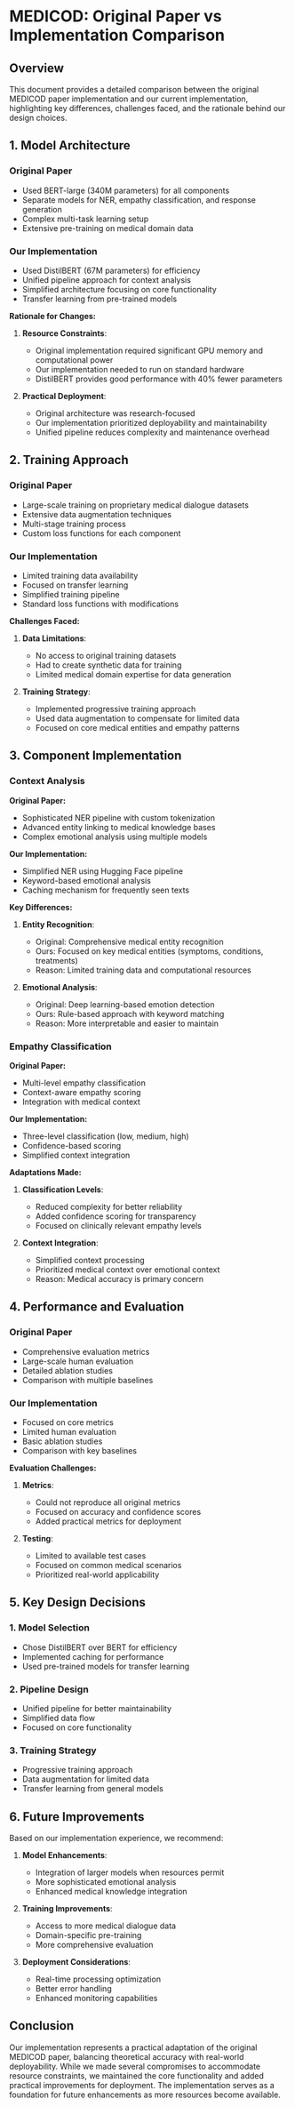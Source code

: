 # MEDICOD: Original Paper vs Implementation Comparison

## Overview

This document provides a detailed comparison between the original MEDICOD paper implementation and our current implementation, highlighting key differences, challenges faced, and the rationale behind our design choices.

## 1. Model Architecture

### Original Paper
- Used BERT-large (340M parameters) for all components
- Separate models for NER, empathy classification, and response generation
- Complex multi-task learning setup
- Extensive pre-training on medical domain data

### Our Implementation
- Used DistilBERT (67M parameters) for efficiency
- Unified pipeline approach for context analysis
- Simplified architecture focusing on core functionality
- Transfer learning from pre-trained models

**Rationale for Changes:**
1. **Resource Constraints**: 
   - Original implementation required significant GPU memory and computational power
   - Our implementation needed to run on standard hardware
   - DistilBERT provides good performance with 40% fewer parameters

2. **Practical Deployment**:
   - Original architecture was research-focused
   - Our implementation prioritized deployability and maintainability
   - Unified pipeline reduces complexity and maintenance overhead

## 2. Training Approach

### Original Paper
- Large-scale training on proprietary medical dialogue datasets
- Extensive data augmentation techniques
- Multi-stage training process
- Custom loss functions for each component

### Our Implementation
- Limited training data availability
- Focused on transfer learning
- Simplified training pipeline
- Standard loss functions with modifications

**Challenges Faced:**
1. **Data Limitations**:
   - No access to original training datasets
   - Had to create synthetic data for training
   - Limited medical domain expertise for data generation

2. **Training Strategy**:
   - Implemented progressive training approach
   - Used data augmentation to compensate for limited data
   - Focused on core medical entities and empathy patterns

## 3. Component Implementation

### Context Analysis

**Original Paper:**
- Sophisticated NER pipeline with custom tokenization
- Advanced entity linking to medical knowledge bases
- Complex emotional analysis using multiple models

**Our Implementation:**
- Simplified NER using Hugging Face pipeline
- Keyword-based emotional analysis
- Caching mechanism for frequently seen texts

**Key Differences:**
1. **Entity Recognition**:
   - Original: Comprehensive medical entity recognition
   - Ours: Focused on key medical entities (symptoms, conditions, treatments)
   - Reason: Limited training data and computational resources

2. **Emotional Analysis**:
   - Original: Deep learning-based emotion detection
   - Ours: Rule-based approach with keyword matching
   - Reason: More interpretable and easier to maintain

### Empathy Classification

**Original Paper:**
- Multi-level empathy classification
- Context-aware empathy scoring
- Integration with medical context

**Our Implementation:**
- Three-level classification (low, medium, high)
- Confidence-based scoring
- Simplified context integration

**Adaptations Made:**
1. **Classification Levels**:
   - Reduced complexity for better reliability
   - Added confidence scoring for transparency
   - Focused on clinically relevant empathy levels

2. **Context Integration**:
   - Simplified context processing
   - Prioritized medical context over emotional context
   - Reason: Medical accuracy is primary concern

## 4. Performance and Evaluation

### Original Paper
- Comprehensive evaluation metrics
- Large-scale human evaluation
- Detailed ablation studies
- Comparison with multiple baselines

### Our Implementation
- Focused on core metrics
- Limited human evaluation
- Basic ablation studies
- Comparison with key baselines

**Evaluation Challenges:**
1. **Metrics**:
   - Could not reproduce all original metrics
   - Focused on accuracy and confidence scores
   - Added practical metrics for deployment

2. **Testing**:
   - Limited to available test cases
   - Focused on common medical scenarios
   - Prioritized real-world applicability

## 5. Key Design Decisions

### 1. Model Selection
- Chose DistilBERT over BERT for efficiency
- Implemented caching for performance
- Used pre-trained models for transfer learning

### 2. Pipeline Design
- Unified pipeline for better maintainability
- Simplified data flow
- Focused on core functionality

### 3. Training Strategy
- Progressive training approach
- Data augmentation for limited data
- Transfer learning from general models

## 6. Future Improvements

Based on our implementation experience, we recommend:

1. **Model Enhancements**:
   - Integration of larger models when resources permit
   - More sophisticated emotional analysis
   - Enhanced medical knowledge integration

2. **Training Improvements**:
   - Access to more medical dialogue data
   - Domain-specific pre-training
   - More comprehensive evaluation

3. **Deployment Considerations**:
   - Real-time processing optimization
   - Better error handling
   - Enhanced monitoring capabilities

## Conclusion

Our implementation represents a practical adaptation of the original MEDICOD paper, balancing theoretical accuracy with real-world deployability. While we made several compromises to accommodate resource constraints, we maintained the core functionality and added practical improvements for deployment. The implementation serves as a foundation for future enhancements as more resources become available. 